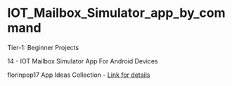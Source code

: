 # IOT_Mailbox_Simulator_app_by_command

Tier-1: Beginner Projects

14 - IOT Mailbox Simulator App For Android Devices


florinpop17 App Ideas Collection - [Link for details](https://github.com/florinpop17/app-ideas)
